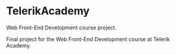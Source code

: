 TelerikAcademy
==============

Web Front-End Development course project.

Final project for the Web Front-End Development course at Telerik Academy. 

